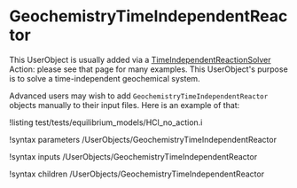 # GeochemistryTimeIndependentReactor

This UserObject is usually added via a [TimeIndependentReactionSolver](TimeIndependentReactionSolver/index.md) Action: please see that page for many examples.  This UserObject's purpose is to solve a time-independent geochemical system.

Advanced users may wish to add `GeochemistryTimeIndependentReactor` objects manually to their input files.  Here is an example of that:

!listing test/tests/equilibrium_models/HCl_no_action.i

!syntax parameters /UserObjects/GeochemistryTimeIndependentReactor

!syntax inputs /UserObjects/GeochemistryTimeIndependentReactor

!syntax children /UserObjects/GeochemistryTimeIndependentReactor

